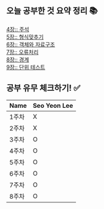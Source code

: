 ## 오늘 공부한 것 요약 정리 📚
[4장:: 주석](https://radical-colony-e9a.notion.site/4-4e45d7ca82764af283e7e69ce3369d36)  
[5장:: 형식맞추기](https://radical-colony-e9a.notion.site/5-2c44aee22367496b905f3fa985d90355)  
[6장:: 객체와 자료구조](https://radical-colony-e9a.notion.site/6-a93b756fb6754149af7683bcdc784168)   
[7장:: 오류처리](https://radical-colony-e9a.notion.site/7-dfa5958ab9684e388aed883bdefb9216)     
[8장:: 경계](https://radical-colony-e9a.notion.site/8-b5f89e9804e44d4a8fdcfa9891c3115a)  
[9장:: 단위 테스트](https://radical-colony-e9a.notion.site/9-52f7bd0eaad64fd09b58138dc642d583)   


## 공부 유무 체크하기! ✅
| Name | Seo Yeon Lee |
| --- | --- |
| 1주차 | X |
| 2주차 | X |
| 3주차 | O |
| 4주차 | O |
| 5주차 | O |
| 6주차 | O |
| 7주차 | O |
| 8주차 | O |
